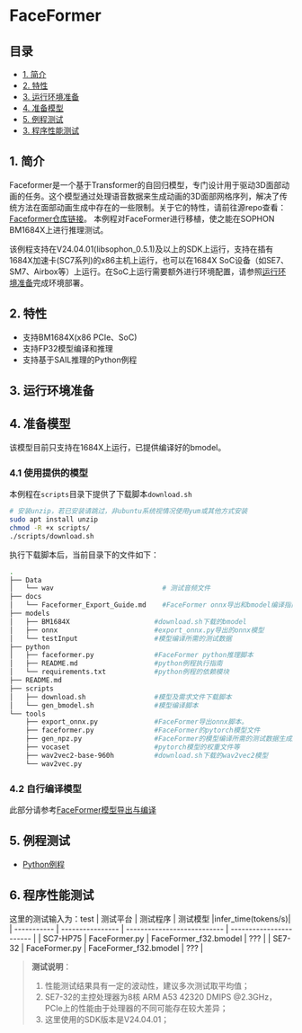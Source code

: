# FaceFormer

## 目录

  - [1. 简介](#1-简介)
  - [2. 特性](#2-特性)
  - [3. 运行环境准备](#3-运行环境准备)
  - [4. 准备模型](#4-准备模型)
  - [5. 例程测试](#5-例程测试)
  - [3. 程序性能测试](#6-程序性能测试)

## 1. 简介

Faceformer是一个基于Transformer的自回归模型，专门设计用于驱动3D面部动画的任务。这个模型通过处理语音数据来生成动画的3D面部网格序列，解决了传统方法在面部动画生成中存在的一些限制。关于它的特性，请前往源repo查看：[Faceformer仓库链接](https://github.com/EvelynFan/FaceFormer)。 本例程对FaceFormer进行移植，使之能在SOPHON BM1684X上进行推理测试。

该例程支持在V24.04.01(libsophon_0.5.1)及以上的SDK上运行，支持在插有1684X加速卡(SC7系列)的x86主机上运行，也可以在1684X SoC设备（如SE7、SM7、Airbox等）上运行。在SoC上运行需要额外进行环境配置，请参照[运行环境准备](#3-运行环境准备)完成环境部署。

## 2. 特性
* 支持BM1684X(x86 PCIe、SoC)
* 支持FP32模型编译和推理
* 支持基于SAIL推理的Python例程


## 3. 运行环境准备

## 4. 准备模型

该模型目前只支持在1684X上运行，已提供编译好的bmodel。

### 4.1 使用提供的模型

​本例程在`scripts`目录下提供了下载脚本`download.sh`

```bash
# 安装unzip，若已安装请跳过，非ubuntu系统视情况使用yum或其他方式安装
sudo apt install unzip
chmod -R +x scripts/
./scripts/download.sh
```

执行下载脚本后，当前目录下的文件如下：

```bash
.
├── Data
│   └── wav                           # 测试音频文件
├── docs
│   └── Faceformer_Export_Guide.md    #FaceFormer onnx导出和bmodel编译指南
├── models
│   ├── BM1684X                     #download.sh下载的bmodel
│   ├── onnx                        #export_onnx.py导出的onnx模型
│   └── testInput                   #模型编译所需的测试数据
├── python
│   ├── faceformer.py               #FaceFormer python推理脚本
│   ├── README.md                   #python例程执行指南
│   └── requirements.txt            #python例程的依赖模块
├── README.md
├── scripts
│   ├── download.sh                 #模型及需求文件下载脚本
│   └── gen_bmodel.sh               #模型编译脚本
└── tools
    ├── export_onnx.py              #FaceFormer导出onnx脚本。
    ├── faceformer.py               #FaceFormer的pytorch模型文件
    ├── gen_npz.py                  #FaceFormer的模型编译所需的测试数据生成脚本
    ├── vocaset                     #pytorch模型的权重文件等
    ├── wav2vec2-base-960h          #download.sh下载的wav2vec2模型
    └── wav2vec.py
```


### 4.2 自行编译模型

此部分请参考[FaceFormer模型导出与编译](./docs/FaceFormer_Export_Guide.md)

## 5. 例程测试

- [Python例程](./python/README.md)

## 6. 程序性能测试

这里的测试输入为：test
|    测试平台   |     测试程序       |           测试模型             |infer_time(tokens/s)| 
| -----------  | ---------------- | ---------------------------     | ----------------------- | 
| SC7-HP75       | FaceFormer.py      | FaceFormer_f32.bmodel         |    ???          | 
| SE7-32       | FaceFormer.py      | FaceFormer_f32.bmodel         |    ???          | 


> **测试说明**：  
> 1. 性能测试结果具有一定的波动性，建议多次测试取平均值；
> 2. SE7-32的主控处理器为8核 ARM A53 42320 DMIPS @2.3GHz，PCIe上的性能由于处理器的不同可能存在较大差异；
> 3. 这里使用的SDK版本是V24.04.01；

